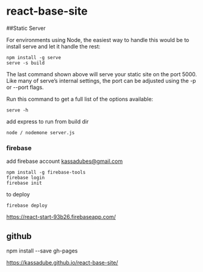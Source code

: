 # react-base-site

##Static Server

For environments using Node, the easiest way to handle this would be to install serve and let it handle the rest:
``` npm
npm install -g serve
serve -s build
```

The last command shown above will serve your static site on the port 5000. Like many of serve’s internal settings, the port can be adjusted using the -p or --port flags.

Run this command to get a full list of the options available:

``` node
serve -h
```

add express to run from build dir

``` node
node / nodemone server.js
```

### firebase

add firebase account kassadubes@gmail.com

``` node
npm install -g firebase-tools
firebase login
firebase init
```
to deploy 

``` node
firebase deploy
```
https://react-start-93b26.firebaseapp.com/

## github

npm install --save gh-pages

https://kassadube.github.io/react-base-site/